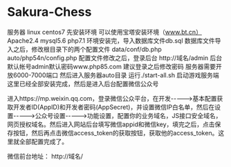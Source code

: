 # Sakura-Chess

服务器 linux centos7
先安装环境
可以使用宝塔安装环境（www.bt.cn）
Apache2.4 mysql5.6 php7.1
环境安装完，导入数据库文件db.sql
数据库文件导入之后，修改根目录下的两个配置文件
data/conf/db.php
auto/php54n/config.php
配置文件修改之后，登录后台 http://域名/admin
后台默认帐号admin默认密码www.php85.com
建议登录之后修改密码
服务器需要开放6000-7000端口
然后进入服务器auto目录 运行./start-all.sh  启动游戏服务端
这里已经全部安装完成，然后是进入后台配置微信公众号

进入https://mp.weixin.qq.com，登录微信公众平台，在开发----->基本配置获取开发者ID(AppID)和开发者密码(AppSecret)，并设置微信IP白名单，然后在设置----->公众号设置----->功能设置，配置你的业务域名，JS接口安全域名，网页授权域名。然后进入网站后台填写微信appid和微信key，填完之后，点击保存按钮，然后再点击微信access_token的获取按钮，获取他的access_token。这里就全部配置完成了。

微信前台地址：  http://域名/
